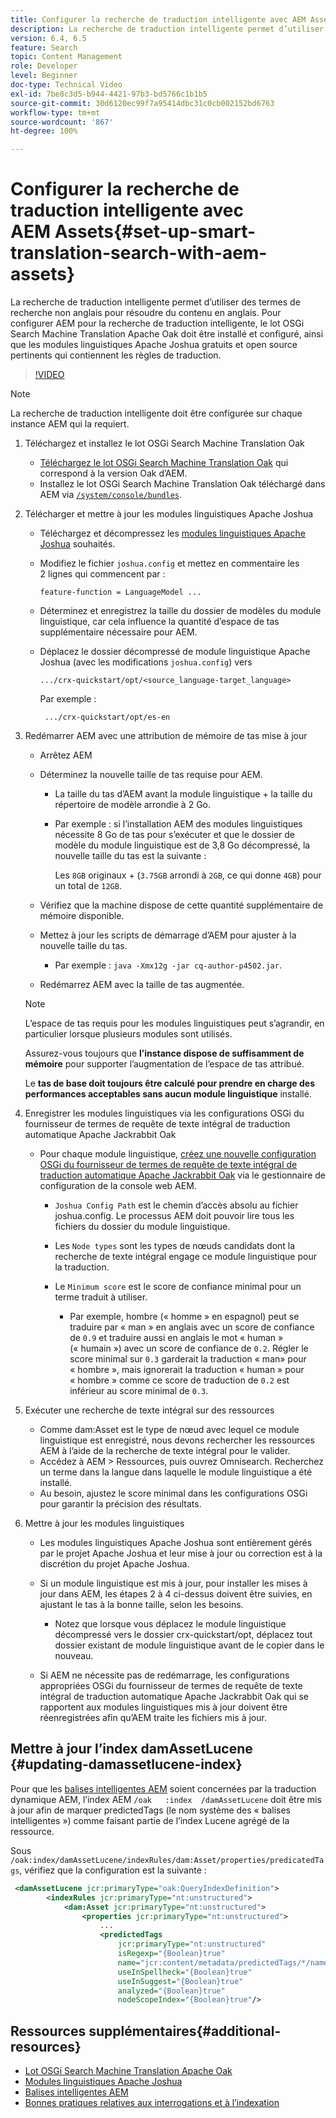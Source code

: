 ```yaml
---
title: Configurer la recherche de traduction intelligente avec AEM Assets
description: La recherche de traduction intelligente permet d’utiliser des termes de recherche non anglais pour résoudre du contenu en anglais. Pour configurer AEM pour la recherche de traduction intelligente, le lot OSGi Search Machine Translation Apache Oak doit être installé et configuré, ainsi que les modules linguistiques Apache Joshua gratuits et open source pertinents qui contiennent les règles de traduction.
version: 6.4, 6.5
feature: Search
topic: Content Management
role: Developer
level: Beginner
doc-type: Technical Video
exl-id: 7be8c3d5-b944-4421-97b3-bd5766c1b1b5
source-git-commit: 30d6120ec99f7a95414dbc31c0cb002152bd6763
workflow-type: tm+mt
source-wordcount: '867'
ht-degree: 100%

---
```


# Configurer la recherche de traduction intelligente avec AEM Assets{#set-up-smart-translation-search-with-aem-assets}

La recherche de traduction intelligente permet d’utiliser des termes de recherche non anglais pour résoudre du contenu en anglais. Pour configurer AEM pour la recherche de traduction intelligente, le lot OSGi Search Machine Translation Apache Oak doit être installé et configuré, ainsi que les modules linguistiques Apache Joshua gratuits et open source pertinents qui contiennent les règles de traduction.

>[!VIDEO](https://video.tv.adobe.com/v/21291?quality=12&learn=on)

>[!NOTE]
>
>La recherche de traduction intelligente doit être configurée sur chaque instance AEM qui la requiert.

1. Téléchargez et installez le lot OSGi Search Machine Translation Oak
   * [Téléchargez le lot OSGi Search Machine Translation Oak](https://search.maven.org/#search%7Cgav%7C1%7Cg%3A%22org.apache.jackrabbit%22%20AND%20a%3A%22oak-search-mt%22) qui correspond à la version Oak d’AEM.
   * Installez le lot OSGi Search Machine Translation Oak téléchargé dans AEM via [`/system/console/bundles`](http://localhost:4502/system/console/bundles).

2. Télécharger et mettre à jour les modules linguistiques Apache Joshua
   * Téléchargez et décompressez les [modules linguistiques Apache Joshua](https://cwiki.apache.org/confluence/display/JOSHUA/Language+Packs) souhaités.
   * Modifiez le fichier `joshua.config` et mettez en commentaire les 2 lignes qui commencent par :

     ```
     feature-function = LanguageModel ...
     ```

   * Déterminez et enregistrez la taille du dossier de modèles du module linguistique, car cela influence la quantité d’espace de tas supplémentaire nécessaire pour AEM.
   * Déplacez le dossier décompressé de module linguistique Apache Joshua (avec les modifications `joshua.config`) vers

     ```
     .../crx-quickstart/opt/<source_language-target_language>
     ```

     Par exemple :

     ```
      .../crx-quickstart/opt/es-en
     ```

3. Redémarrer AEM avec une attribution de mémoire de tas mise à jour
   * Arrêtez AEM
   * Déterminez la nouvelle taille de tas requise pour AEM.

      * La taille du tas d’AEM avant la module linguistique + la taille du répertoire de modèle arrondie à 2 Go.
      * Par exemple : si l’installation AEM des modules linguistiques nécessite 8 Go de tas pour s’exécuter et que le dossier de modèle du module linguistique est de 3,8 Go décompressé, la nouvelle taille du tas est la suivante :

        Les `8GB` originaux + (`3.75GB` arrondi à `2GB`, ce qui donne `4GB`) pour un total de `12GB`.

   * Vérifiez que la machine dispose de cette quantité supplémentaire de mémoire disponible.
   * Mettez à jour les scripts de démarrage d’AEM pour ajuster à la nouvelle taille du tas.

      * Par exemple : `java -Xmx12g -jar cq-author-p4502.jar`.

   * Redémarrez AEM avec la taille de tas augmentée.

   >[!NOTE]
   >
   >L’espace de tas requis pour les modules linguistiques peut s’agrandir, en particulier lorsque plusieurs modules sont utilisés.
   >
   >
   >Assurez-vous toujours que **l’instance dispose de suffisamment de mémoire** pour supporter l’augmentation de l’espace de tas attribué.
   >
   >
   >Le **tas de base doit toujours être calculé pour prendre en charge des performances acceptables sans aucun module linguistique** installé.

4. Enregistrer les modules linguistiques via les configurations OSGi du fournisseur de termes de requête de texte intégral de traduction automatique Apache Jackrabbit Oak

   * Pour chaque module linguistique, [créez une nouvelle configuration OSGi du fournisseur de termes de requête de texte intégral de traduction automatique Apache Jackrabbit Oak](http://localhost:4502/system/console/configMgr/org.apache.jackrabbit.oak.plugins.index.mt.MTFulltextQueryTermsProviderFactory) via le gestionnaire de configuration de la console web AEM.

      * `Joshua Config Path` est le chemin d’accès absolu au fichier joshua.config. Le processus AEM doit pouvoir lire tous les fichiers du dossier du module linguistique.
      * Les `Node types` sont les types de nœuds candidats dont la recherche de texte intégral engage ce module linguistique pour la traduction.
      * Le `Minimum score` est le score de confiance minimal pour un terme traduit à utiliser.

         * Par exemple, hombre (« homme » en espagnol) peut se traduire par « man » en anglais avec un score de confiance de `0.9` et traduire aussi en anglais le mot « human » (« humain ») avec un score de confiance de `0.2`. Régler le score minimal sur `0.3` garderait la traduction « man» pour « hombre », mais ignorerait la traduction « human » pour « hombre » comme ce score de traduction de `0.2` est inférieur au score minimal de `0.3`.

5. Exécuter une recherche de texte intégral sur des ressources
   * Comme dam:Asset est le type de nœud avec lequel ce module linguistique est enregistré, nous devons rechercher les ressources AEM à l’aide de la recherche de texte intégral pour le valider.
   * Accédez à AEM > Ressources, puis ouvrez Omnisearch. Recherchez un terme dans la langue dans laquelle le module linguistique a été installé.
   * Au besoin, ajustez le score minimal dans les configurations OSGi pour garantir la précision des résultats.

6. Mettre à jour les modules linguistiques
   * Les modules linguistiques Apache Joshua sont entièrement gérés par le projet Apache Joshua et leur mise à jour ou correction est à la discrétion du projet Apache Joshua.
   * Si un module linguistique est mis à jour, pour installer les mises à jour dans AEM, les étapes 2 à 4 ci-dessus doivent être suivies, en ajustant le tas à la bonne taille, selon les besoins.

      * Notez que lorsque vous déplacez le module linguistique décompressé vers le dossier crx-quickstart/opt, déplacez tout dossier existant de module linguistique avant de le copier dans le nouveau.

   * Si AEM ne nécessite pas de redémarrage, les configurations appropriées OSGi du fournisseur de termes de requête de texte intégral de traduction automatique Apache Jackrabbit Oak qui se rapportent aux modules linguistiques mis à jour doivent être réenregistrées afin qu’AEM traite les fichiers mis à jour.

## Mettre à jour l’index damAssetLucene {#updating-damassetlucene-index}

Pour que les [balises intelligentes AEM](https://helpx.adobe.com/fr/experience-manager/6-3/assets/using/touch-ui-smart-tags.html) soient concernées par la traduction dynamique AEM, l’index AEM `/oak   :index  /damAssetLucene` doit être mis à jour afin de marquer predictedTags (le nom système des « balises intelligentes ») comme faisant partie de l’index Lucene agrégé de la ressource.

Sous `/oak:index/damAssetLucene/indexRules/dam:Asset/properties/predicatedTags`, vérifiez que la configuration est la suivante :

```xml
 <damAssetLucene jcr:primaryType="oak:QueryIndexDefinition">
        <indexRules jcr:primaryType="nt:unstructured">
            <dam:Asset jcr:primaryType="nt:unstructured">
                <properties jcr:primaryType="nt:unstructured">
                    ...
                    <predictedTags
                        jcr:primaryType="nt:unstructured"
                        isRegexp="{Boolean}true"
                        name="jcr:content/metadata/predictedTags/*/name"
                        useInSpellheck="{Boolean}true"
                        useInSuggest="{Boolean}true"
                        analyzed="{Boolean}true"
                        nodeScopeIndex="{Boolean}true"/>
```

## Ressources supplémentaires{#additional-resources}

* [Lot OSGi Search Machine Translation Apache Oak](https://search.maven.org/#search%7Cgav%7C1%7Cg%3A%22org.apache.jackrabbit%22%20AND%20a%3A%22oak-search-mt%22)
* [Modules linguistiques Apache Joshua](https://cwiki.apache.org/confluence/display/JOSHUA/Language+Packs)
* [Balises intelligentes AEM](https://helpx.adobe.com/fr/experience-manager/6-3/assets/using/touch-ui-smart-tags.html)
* [Bonnes pratiques relatives aux interrogations et à l’indexation](https://helpx.adobe.com/fr/experience-manager/6-5/sites/deploying/using/best-practices-for-queries-and-indexing.html)
